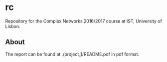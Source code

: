 # rc
Repository for the Complex Networks 2016/2017 course at IST, University of Lisbon.

## About
The report can be found at ./project_1/README.pdf in pdf format.
